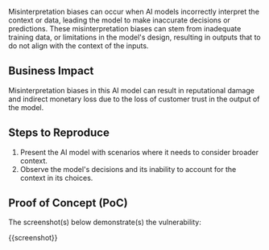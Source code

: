 Misinterpretation biases can occur when AI models incorrectly interpret the context or data, leading the model to make inaccurate decisions or predictions. These misinterpretation biases can stem from inadequate training data, or limitations in the model's design, resulting in outputs that to do not align with the context of the inputs.

## Business Impact

Misinterpretation biases in this AI model can result in reputational damage and indirect monetary loss due to the loss of customer trust in the output of the model.

## Steps to Reproduce

1. Present the AI model with scenarios where it needs to consider broader context.
1. Observe the model's decisions and its inability to account for the context in its choices.

## Proof of Concept (PoC)

The screenshot(s) below demonstrate(s) the vulnerability:

{{screenshot}}
